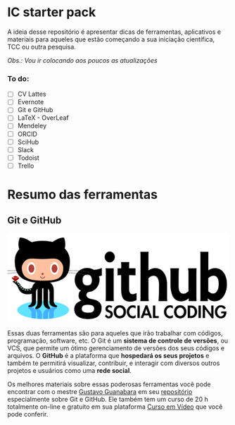 # IC starter pack

A ideia desse repositório é apresentar dicas de ferramentas, aplicativos e materiais para aqueles que estão começando a sua iniciação científica, TCC ou outra pesquisa. 

_Obs.: Vou ir colocando aos poucos as atualizações_

### To do:

- [ ] CV Lattes
- [ ] Evernote
- [ ] Git e GitHub
- [ ] LaTeX - OverLeaf
- [ ] Mendeley
- [ ] ORCID
- [ ] SciHub
- [ ] Slack
- [ ] Todoist
- [ ] Trello

# Resumo das ferramentas

## Git e GitHub
![](git-github/github-logo.png)

Essas duas ferramentas são para aqueles que irão trabalhar com códigos, programação, software, etc. O Git é um **sistema de controle de versões**, ou VCS, que permite um ótimo gerenciamento de versões dos seus códigos e arquivos. O **GitHub** é a plataforma que **hospedará os seus projetos** e também te permitirá visualizar, contribuir, e interagir com diversos outros projetos e usuários como uma **rede social**.

Os melhores materiais sobre essas poderosas ferramentas você pode encontrar com o mestre [Gustavo Guanabara](https://github.com/gustavoguanabara) em seu [repositório](https://github.com/gustavoguanabara/git-github) especialmente sobre Git e GitHub. Ele também tem um curso de 20 h totalmente on-line e gratuito em sua plataforma [Curso em Vídeo](https://www.cursoemvideo.com/curso/curso-de-git-e-github/) que você pode conferir.
